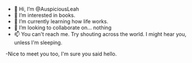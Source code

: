 - 👋 Hi, I’m @AuspiciousLeah
- 👀 I’m interested in books.
- 🌱 I’m currently learning how life works.
- 💞️ I’m looking to collaborate on... nothing
- 📫 You can't reach me. Try shouting across the world. I might hear you, unless I'm sleeping.

-Nice to meet you too, I'm sure you said hello.
<!---
AuspiciousLeah/AuspiciousLeah is a ✨ special ✨ repository because its `README.md` (this file) appears on your GitHub profile.
You can click the Preview link to take a look at your changes.
--->
